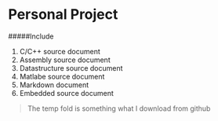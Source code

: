 # Personal Project
#####Include
 
1. C/C++ source document
2. Assembly source document
3. Datastructure source document
4. Matlabe source document
5. Markdown document
6. Embedded source document

>The temp fold is something what I download from github 
